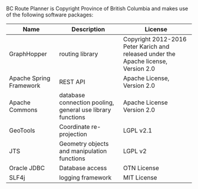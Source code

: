BC Route Planner is Copyright Province of British Columbia and makes use of the following software packages:

Name | Description | License
--- | --- | ---
GraphHopper | routing library | Copyright 2012-2016 Peter Karich and released under the Apache license, Version 2.0
Apache Spring Framework | REST API | Apache License, Version 2.0
Apache Commons | database connection pooling, general use library functions |	Apache License Version 2.0
GeoTools	| Coordinate re-projection |	LGPL v2.1
JTS | Geometry objects and manipulation functions |	LGPL v2
Oracle JDBC	| Database access |OTN License
SLF4j |	logging framework |	MIT License
